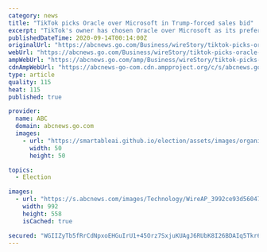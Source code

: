 ```yaml
---
category: news
title: "TikTok picks Oracle over Microsoft in Trump-forced sales bid"
excerpt: "TikTok's owner has chosen Oracle over Microsoft as its preferred suitor to buy the popular video-sharing app, according to a source familiar with the deal"
publishedDateTime: 2020-09-14T00:14:00Z
originalUrl: "https://abcnews.go.com/Business/wireStory/tiktok-picks-oracle-microsoft-trump-forced-sales-bid-72990762"
webUrl: "https://abcnews.go.com/Business/wireStory/tiktok-picks-oracle-microsoft-trump-forced-sales-bid-72990762"
ampWebUrl: "https://abcnews.go.com/amp/Business/wireStory/tiktok-picks-oracle-microsoft-trump-forced-sales-bid-72990762"
cdnAmpWebUrl: "https://abcnews-go-com.cdn.ampproject.org/c/s/abcnews.go.com/amp/Business/wireStory/tiktok-picks-oracle-microsoft-trump-forced-sales-bid-72990762"
type: article
quality: 115
heat: 115
published: true

provider:
  name: ABC
  domain: abcnews.go.com
  images:
    - url: "https://smartableai.github.io/election/assets/images/organizations/abcnews.go.com-50x50.jpg"
      width: 50
      height: 50

topics:
  - Election

images:
  - url: "https://s.abcnews.com/images/Technology/WireAP_3992ce93d56047ae91fbc64d84e8ead4_16x9_992.jpg"
    width: 992
    height: 558
    isCached: true

secured: "WGIIZyTb5fRrCdNpxoEHGuIrU1+45Orz7SxjuKUAgJ6RUbK8I26BDAIq5Tkr6siTOrydiDdNpiuQOJu/3nQI4FN9ymxcYLfGx1yJmA/jKU9UNq5n/pp9i6hDSboTEDoXT+Bd/3Ifx7yds48lQBVT9vDJaGeBplq3XN4JDOFKkrZLPOTHnGl2orAjJpT29ezqRGrq8f8/ki3/kI4kgiNCgJq/hYcB6qPZxHvcfPMZwOiulvg5WG3oK5cf+9bLJuIJT1NlWqnmV/AN2bo/qxamO+L97svJ/pLtH5pi6ad3uhpBTJl8iwsfVEDQVe9WKhVHNYuOPoOXx8C8dvleybsoN0B4gFVEMC+AqAP/fcqZ2gE=;B+858v6uCcm2JhToGngTqg=="
---
```


